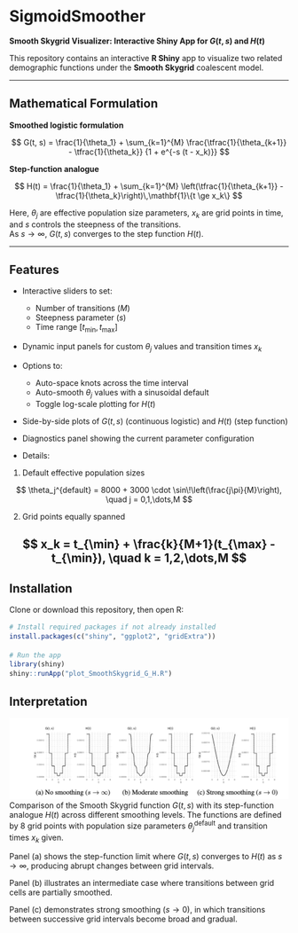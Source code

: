 # SigmoidSmoother

**Smooth Skygrid Visualizer: Interactive Shiny App for $G(t,s)$ and $H(t)$**

This repository contains an interactive **R Shiny** app to visualize two related demographic functions under the **Smooth Skygrid** coalescent model.

---

## Mathematical Formulation

**Smoothed logistic formulation**

$$
G(t, s) = \frac{1}{\theta_1}
          + \sum_{k=1}^{M}
            \frac{\tfrac{1}{\theta_{k+1}} - \tfrac{1}{\theta_k}}
                 {1 + e^{-s (t - x_k)}}
$$

**Step-function analogue**

$$
H(t) = \frac{1}{\theta_1}
       + \sum_{k=1}^{M}
         \left(\tfrac{1}{\theta_{k+1}} - \tfrac{1}{\theta_k}\right)\,\mathbf{1}\{t \ge x_k\}
$$

Here, $\theta_j$ are effective population size parameters, $x_k$ are grid points in time, and $s$ controls the steepness of the transitions.  
As $s \to \infty$, $G(t,s)$ converges to the step function $H(t)$.

---

## Features

- Interactive sliders to set:
  - Number of transitions ($M$)  
  - Steepness parameter ($s$)  
  - Time range $[t_{\min}, t_{\max}]$  

- Dynamic input panels for custom $\theta_j$ values and transition times $x_k$  

- Options to:
  - Auto-space knots across the time interval  
  - Auto-smooth $\theta_j$ values with a sinusoidal default  
  - Toggle log-scale plotting for $H(t)$  

- Side-by-side plots of $G(t,s)$ (continuous logistic) and $H(t)$ (step function)  

- Diagnostics panel showing the current parameter configuration  

- Details:
1. Default effective population sizes  

$$
\theta_j^{default} = 8000 + 3000 \cdot \sin\!\left(\frac{j\pi}{M}\right),
\quad j = 0,1,\dots,M
$$

2. Grid points equally spanned  

$$
x_k = t_{\min} + \frac{k}{M+1}(t_{\max} - t_{\min}),
\quad k = 1,2,\dots,M
$$
---

## Installation

Clone or download this repository, then open R:

```r
# Install required packages if not already installed
install.packages(c("shiny", "ggplot2", "gridExtra"))

# Run the app
library(shiny)
shiny::runApp("plot_SmoothSkygrid_G_H.R")
```

## Interpretation
![Example](fig/ex_fig.png)
Comparison of the Smooth Skygrid function $G(t,s)$ with its step-function analogue $H(t)$ across different smoothing levels. 
The functions are defined by 8 grid points with population size parameters $\theta_j^{\text{default}}$ and transition times $x_k$ given.

Panel (a) shows the step-function limit where $G(t,s)$ converges to $H(t)$ as $s \to \infty$, producing abrupt changes between grid intervals.

Panel (b) illustrates an intermediate case where transitions between grid cells are partially smoothed. 

Panel (c) demonstrates strong smoothing ($s \to 0$), in which transitions between successive grid intervals become broad and gradual.
